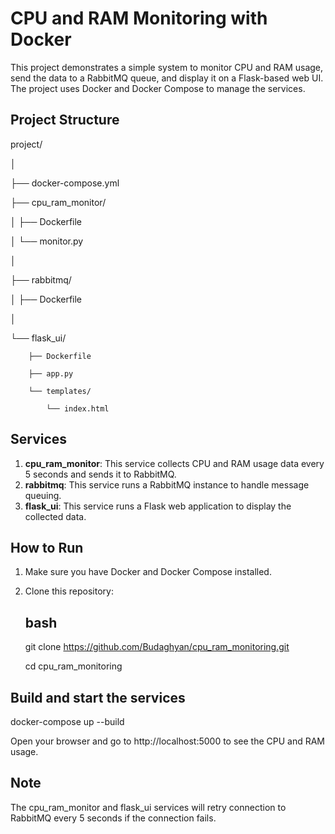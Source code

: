 # CPU and RAM Monitoring with Docker

This project demonstrates a simple system to monitor CPU and RAM usage, send the data to a RabbitMQ queue, and display it on a Flask-based web UI. The project uses Docker and Docker Compose to manage the services.

## Project Structure

project/

│

├── docker-compose.yml

├── cpu_ram_monitor/

│       ├── Dockerfile

│       └── monitor.py

│

├── rabbitmq/

│       ├── Dockerfile

│

└── flask_ui/

        ├── Dockerfile

        ├── app.py

        └── templates/

            └── index.html


## Services

1. **cpu_ram_monitor**: This service collects CPU and RAM usage data every 5 seconds and sends it to RabbitMQ.
2. **rabbitmq**: This service runs a RabbitMQ instance to handle message queuing.
3. **flask_ui**: This service runs a Flask web application to display the collected data.

## How to Run

1. Make sure you have Docker and Docker Compose installed.
2. Clone this repository:
   ## bash
   git clone https://github.com/Budaghyan/cpu_ram_monitoring.git

   cd cpu_ram_monitoring


## Build and start the services
docker-compose up --build

Open your browser and go to http://localhost:5000 to see the CPU and RAM usage.

## Note
The cpu_ram_monitor and flask_ui services will retry connection to RabbitMQ every 5 seconds if the connection fails.
